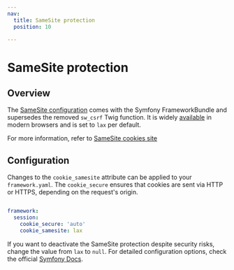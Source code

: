 ```yaml
---
nav:
  title: SameSite protection
  position: 10

---
```


# SameSite protection

## Overview

The [SameSite configuration](https://symfony.com/doc/current/reference/configuration/framework.html#cookie-samesite) comes with the Symfony FrameworkBundle and supersedes the removed `sw_csrf` Twig function.
It is widely [available](https://caniuse.com/same-site-cookie-attribute) in modern browsers and is set to `lax` per default.

For more information, refer to [SameSite cookies site](https://web.dev/articles/samesite-cookies-explained?hl=en)

## Configuration

Changes to the `cookie_samesite` attribute can be applied to your `framework.yaml`. The `cookie_secure` ensures that cookies are sent via HTTP or HTTPS, depending on the request's origin.

```yaml

framework:
  session:
    cookie_secure: 'auto'
    cookie_samesite: lax
```

If you want to deactivate the SameSite protection despite security risks, change the value from `lax` to `null`. For detailed configuration options, check the official [Symfony Docs](https://symfony.com/doc/current/reference/configuration/framework.html#cookie-samesite).
